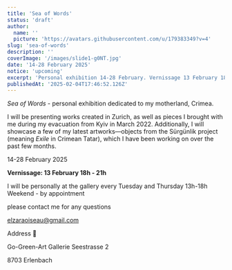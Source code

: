 ```yaml
---
title: 'Sea of Words'
status: 'draft'
author:
  name: ''
  picture: 'https://avatars.githubusercontent.com/u/179383349?v=4'
slug: 'sea-of-words'
description: ''
coverImage: '/images/slide1-g0NT.jpg'
date: '14-28 February 2025'
notice: 'upcoming'
excerpt: 'Personal exhibition 14-28 February. Vernissage 13 February 18-21h'
publishedAt: '2025-02-04T17:46:52.126Z'
---
```


*Sea of Words* - personal exhibition dedicated to my motherland, Crimea.

I will be presenting works created in Zurich, as well as pieces I brought with me during my evacuation from Kyiv in March 2022. Additionally, I will showcase a few of my latest artworks—objects from the Sürgünlik project (meaning *Exile* in Crimean Tatar), which I have been working on over the past few months.

14-28 February 2025

**Vernissage: 13 February 18h - 21h**

I will be personally at the gallery every Tuesday and Thursday 13h-18h Weekend - by appointment

please contact me for any questions

elzaraoiseau@gmail.com

 

Address 📍

Go-Green-Art Gallerie Seestrasse 2

8703 Erlenbach

 